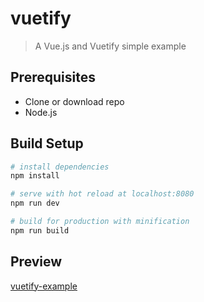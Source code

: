 # vuetify

> A Vue.js and Vuetify simple example

## Prerequisites

* Clone or download repo
* Node.js

## Build Setup

``` bash
# install dependencies
npm install

# serve with hot reload at localhost:8080
npm run dev

# build for production with minification
npm run build
```
## Preview
[vuetify-example](https://i.imgsafe.org/ad3658f06e.png)

